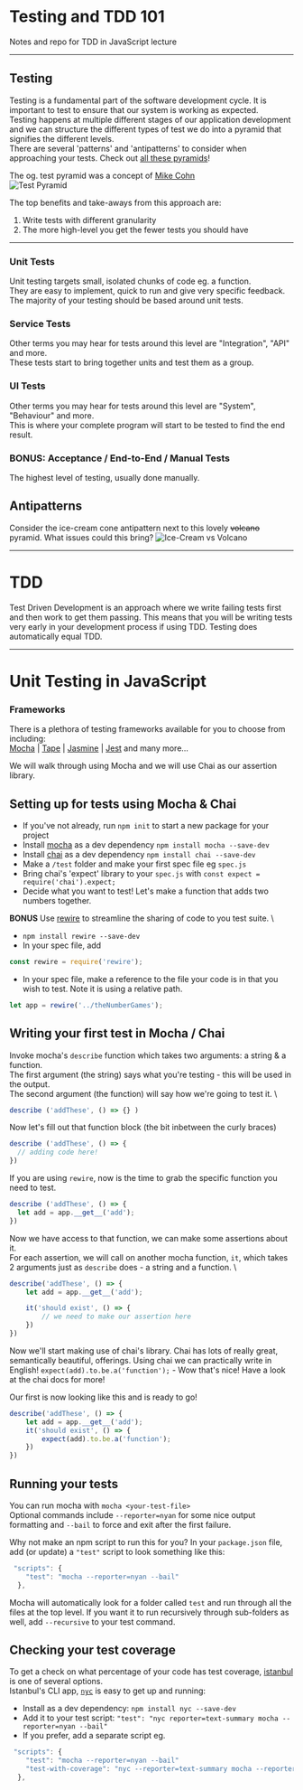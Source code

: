 # Testing and TDD 101
Notes and repo for TDD in JavaScript lecture

***

## Testing
Testing is a fundamental part of the software development cycle. It is important to test to ensure that our system is working as expected. \
Testing happens at multiple different stages of our application development and we can structure the different types of test we do into a pyramid that signifies the different levels. \
There are several 'patterns' and 'antipatterns' to consider when approaching your tests. Check out [all these pyramids](http://www.testingreferences.com/here_be_pyramids.php)!

The og. test pyramid was a concept of [Mike Cohn](https://martinfowler.com/articles/practical-test-pyramid.html) \
![Test Pyramid](https://martinfowler.com/articles/practical-test-pyramid/testPyramid.png "Mike Cohn's Test Pyramid")

The top benefits and take-aways from this approach are:
1. Write tests with different granularity
2. The more high-level you get the fewer tests you should have

***

### Unit Tests
Unit testing targets small, isolated chunks of code eg. a function. \
They are easy to implement, quick to run and give very specific feedback. \
The majority of your testing should be based around unit tests.

### Service Tests
Other terms you may hear for tests around this level are "Integration", "API" and more. \
These tests start to bring together units and test them as a group.

### UI Tests
Other terms you may hear for tests around this level are "System", "Behaviour" and more. \
This is where your complete program will start to be tested to find the end result.

### BONUS: Acceptance / End-to-End / Manual Tests
The highest level of testing, usually done manually.

## Antipatterns
Consider the ice-cream cone antipattern next to this lovely ~~volcano~~ pyramid. What issues could this bring?
![Ice-Cream vs Volcano](https://i.stack.imgur.com/uq7Gh.png)

***

# TDD
Test Driven Development is an approach where we write failing tests first and then work to get them passing. This means that you will be writing tests very early in your development process if using TDD. Testing does automatically equal TDD.

***

# Unit Testing in JavaScript
### Frameworks
There is a plethora of testing frameworks available for you to choose from including: \
[Mocha](https://mochajs.org/) | [Tape](https://github.com/substack/tape) | [Jasmine](https://jasmine.github.io/) | [Jest](https://www.chaijs.com/) and many more...

We will walk through using Mocha and we will use Chai as our assertion library.

## Setting up for tests using Mocha & Chai
- If you've not already, run `npm init` to start a new package for your project
- Install [mocha](https://mochajs.org/) as a dev dependency `npm install mocha --save-dev`
- Install [chai](https://www.chaijs.com/) as a dev dependency `npm install chai --save-dev`
- Make a `/test` folder and make your first spec file eg `spec.js`
- Bring chai's 'expect' library to your `spec.js` with `const expect = require('chai').expect;`
- Decide what you want to test! Let's make a function that adds two numbers together.


**BONUS** Use [rewire](https://www.npmjs.com/package/rewire) to streamline the sharing of code to you test suite. \
- `npm install rewire --save-dev`
- In your spec file, add
```js
const rewire = require('rewire');
```
- In your spec file, make a reference to the file your code is in that you wish to test. Note it is using a relative path.
```js
let app = rewire('../theNumberGames');
```


## Writing your first test in Mocha / Chai
Invoke mocha's `describe` function which takes two arguments: a string & a function. \
The first argument (the string) says what you're testing - this will be used in the output. \
The second argument (the function) will say how we're going to test it. \

```js
describe ('addThese', () => {} )
```
Now let's fill out that function block (the bit inbetween the curly braces)
```js
describe ('addThese', () => {
  // adding code here!
})
```

If you are using `rewire`, now is the time to grab the specific function you need to test.
```js
describe ('addThese', () => {
  let add = app.__get__('add');
})
```

Now we have access to that function, we can make some assertions about it. \
For each assertion, we will call on another mocha function, `it`, which takes 2 arguments just as `describe` does - a string and a function. \
```js
describe('addThese', () => {
    let add = app.__get__('add');

    it('should exist', () => {
        // we need to make our assertion here
    })
})
```

Now we'll start making use of chai's library. Chai has lots of really great, semantically beautiful, offerings. Using chai we can practically write in English!
`expect(add).to.be.a('function');` - Wow that's nice! Have a look at the chai docs for more!

Our first is now looking like this and is ready to go!
```js
describe('addThese', () => {
    let add = app.__get__('add');
    it('should exist', () => {
        expect(add).to.be.a('function');
    })
})
```


## Running your tests
You can run mocha with `mocha <your-test-file>` \
Optional commands include `--reporter=nyan` for some nice output formatting and `--bail` to force and exit after the first failure.

Why not make an npm script to run this for you? In your `package.json` file, add (or update) a `"test"` script to look something like this:
```js
 "scripts": {
    "test": "mocha --reporter=nyan --bail"
  },
```
Mocha will automatically look for a folder called `test` and run through all the files at the top level. If you want it to run recursively through sub-folders as well, add `--recursive` to your test command.


## Checking your test coverage
To get a check on what percentage of your code has test coverage, [istanbul]() is one of several options. \
Istanbul's CLI app, [`nyc`]() is easy to get up and running:
- Install as a dev dependency: `npm install nyc --save-dev`
- Add it to your test script: `"test": "nyc reporter=text-summary mocha --reporter=nyan --bail"`
- If you prefer, add a separate script eg.
```js
 "scripts": {
    "test": "mocha --reporter=nyan --bail"
    "test-with-coverage": "nyc --reporter=text-summary mocha --reporter=nyan --bail"
  },
```
